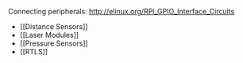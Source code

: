 Connecting peripherals: http://elinux.org/RPi_GPIO_Interface_Circuits

* [[Distance Sensors]]
* [[Laser Modules]]
* [[Pressure Sensors]]
* [[RTLS]]
